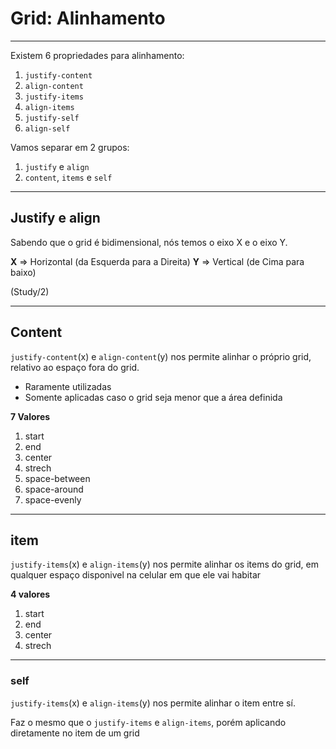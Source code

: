 # Grid: Alinhamento

---

Existem 6 propriedades para alinhamento:

1.  `justify-content`
2.  `align-content`
3.  `justify-items`
4.  `align-items`
5.  `justify-self`
6.  `align-self`

Vamos separar em 2 grupos:

1. `justify` e `align`
2. `content`, `items` e `self`

---

## Justify e align

Sabendo que o grid é bidimensional, nós temos o eixo X e o eixo Y.

**X** => Horizontal (da Esquerda para a Direita)
**Y** => Vertical (de Cima para baixo)

(Study/2)

---

## Content

`justify-content`(x) e `align-content`(y) nos permite alinhar o próprio grid, relativo ao espaço fora do grid.

- Raramente utilizadas
- Somente aplicadas caso o grid seja menor que a área definida

**7 Valores**

1. start
2. end
3. center
4. strech
5. space-between
6. space-around
7. space-evenly

---

## item

`justify-items`(x) e `align-items`(y) nos permite alinhar os items do grid, em qualquer espaço disponivel na celular em que ele vai habitar

**4 valores**

1. start
2. end
3. center
4. strech

---

### self

`justify-items`(x) e `align-items`(y) nos permite alinhar o item entre sí.

Faz o mesmo que o `justify-items` e `align-items`, porém aplicando diretamente no item de um grid
